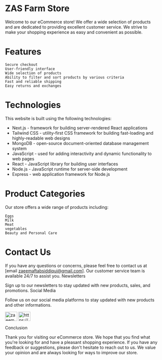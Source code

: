 # ZAS Farm Store

Welcome to our eCommerce store! We offer a wide selection of products and are dedicated to providing excellent customer service. We strive to make your shopping experience as easy and convenient as possible.

# Features

    Secure checkout
    User-friendly interface
    Wide selection of products
    Ability to filter and sort products by various criteria   
    Fast and reliable shipping
    Easy returns and exchanges
    
# Technologies

This website is built using the following technologies:
-	Next.js - framework for building server-rendered React applications
-	Tailwind CSS - utility-first CSS framework for building fast-loading and highly-readable web designs
-	MongoDB - open-source document-oriented database management system
-	JavaScript - used for adding interactivity and dynamic functionality to web pages
-	React - JavaScript library for building user interfaces
-	Node.js - JavaScript runtime for server-side development
-	Express - web application framework for Node.js

# Product Categories

Our store offers a wide range of products including:

    Eggs
    Milk
    Meat
    vegetables
    Beauty and Personal Care

# Contact Us

If you have any questions or concerns, please feel free to contact us at [email zaeemaftabsiddiqui@gmail.com]. Our customer service team is available 24/7 to assist you.
Newsletters

Sign up to our newsletters to stay updated with new products, sales, and promotions.
Social Media

Follow us on our social media platforms to stay updated with new products and other informations.

   
<a href="https://twitter.com/zaeemaftab" target="blank"><img align="center" src="https://raw.githubusercontent.com/rahuldkjain/github-profile-readme-generator/master/src/images/icons/Social/twitter.svg" alt="zaeemaftab" height="30" width="40" /></a>
<a href="https://linkedin.com/in/https://www.linkedin.com/in/zaeem-aftab-siddiqui-ba45b21a2/" target="blank"><img align="center" src="https://raw.githubusercontent.com/rahuldkjain/github-profile-readme-generator/master/src/images/icons/Social/linked-in-alt.svg" alt="https://www.linkedin.com/in/zaeem-aftab-siddiqui-ba45b21a2/" height="30" width="40" /></a>


Conclusion

Thank you for visiting our eCommerce store. We hope that you find what you're looking for and have a pleasant shopping experience. If you have any feedback or suggestions, please don't hesitate to reach out to us. We value your opinion and are always looking for ways to improve our store.
